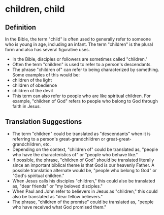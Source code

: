 # children, child

## Definition

In the Bible, the term "child" is often used to generally refer to someone who is young in age, including an infant. The term "children" is the plural form and also has several figurative uses.

* In the Bible, disciples or followers are sometimes called "children."
* Often the term "children" is used to refer to a person's descendants.
* The phrase "children of" can refer to being characterized by something. Some examples of this would be:
* children of the light
* children of obedience
* children of the devil
* This term can also refer to people who are like spiritual children. For example, "children of God" refers to people who belong to God through faith in Jesus.


## Translation Suggestions



* The term "children" could be translated as "descendants" when it is referring to a person's great-grandchildren or great-great-grandchildren, etc.
* Depending on the context, "children of" could be translated as, "people who have the characteristics of" or "people who behave like."
* If possible, the phrase, "children of God" should be translated literally since an important biblical theme is that God is our heavenly Father. A possible translation alternate would be, "people who belong to God" or "God's spiritual children."
* When Jesus calls his disciples "children," this could also be translated as, "dear friends" or "my beloved disciples."
* When Paul and John refer to believers in Jesus as "children," this could also be translated as "dear fellow believers."
* The phrase, "children of the promise" could be translated as, "people who have received what God promised them."